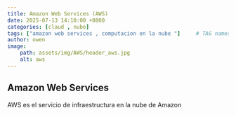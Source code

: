 ```yaml
---
title: Amazon Web Services (AWS)
date: 2025-07-13 14:10:00 +0800
categories: [claud , nube]
tags: ["amazon web services , computacion en la nube "]     # TAG names should always be lowercase
author: owen
image:
    path: assets/img/AWS/header_aws.jpg
    alt: aws
---
```


## Amazon Web Services ##

AWS es el servicio de infraestructura en la nube de Amazon
